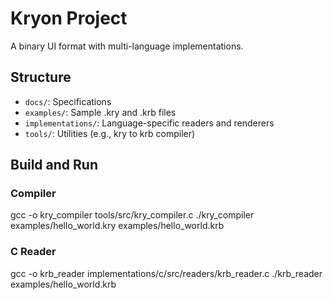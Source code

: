 # Kryon Project
A binary UI format with multi-language implementations.

## Structure
- `docs/`: Specifications
- `examples/`: Sample .kry and .krb files
- `implementations/`: Language-specific readers and renderers
- `tools/`: Utilities (e.g., kry to krb compiler)

## Build and Run
### Compiler
gcc -o kry_compiler tools/src/kry_compiler.c
./kry_compiler examples/hello_world.kry examples/hello_world.krb

### C Reader
gcc -o krb_reader implementations/c/src/readers/krb_reader.c
./krb_reader examples/hello_world.krb
